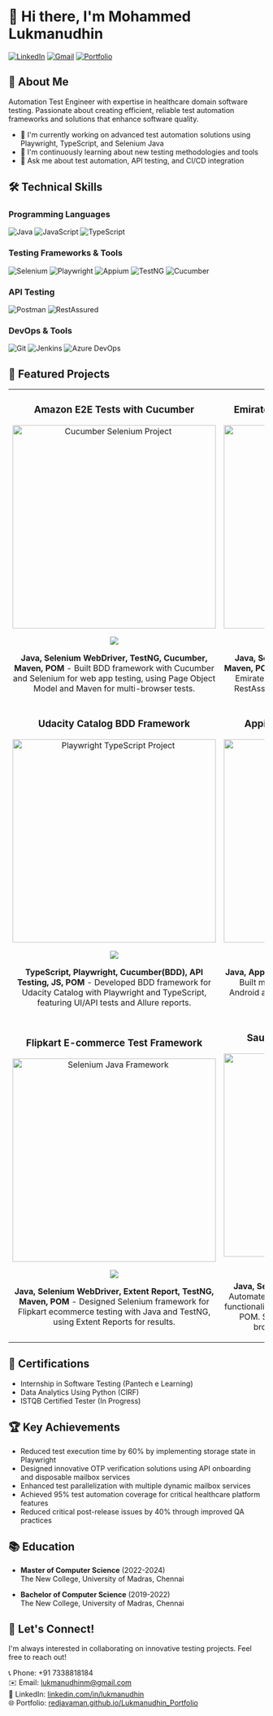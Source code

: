 # 👋 Hi there, I'm Mohammed Lukmanudhin

[![LinkedIn](https://img.shields.io/badge/LinkedIn-0077B5?style=for-the-badge&logo=linkedin&logoColor=white)](https://www.linkedin.com/in/lukmanudhin)
[![Gmail](https://img.shields.io/badge/Gmail-D14836?style=for-the-badge&logo=gmail&logoColor=white)](mailto:lukmanudhinm@gmail.com)
[![Portfolio](https://img.shields.io/badge/Portfolio-000000?style=for-the-badge&logo=About.me&logoColor=white)](https://redjavaman.github.io/Lukmanudhin_Portfolio/)

## 🚀 About Me

Automation Test Engineer with expertise in healthcare domain software testing. Passionate about creating efficient, reliable test automation frameworks and solutions that enhance software quality.

- 🔭 I'm currently working on advanced test automation solutions using Playwright, TypeScript, and Selenium Java
- 🌱 I'm continuously learning about new testing methodologies and tools
- 💬 Ask me about test automation, API testing, and CI/CD integration

## 🛠️ Technical Skills

### Programming Languages
![Java](https://img.shields.io/badge/Java-ED8B00?style=flat-square&logo=java&logoColor=white)
![JavaScript](https://img.shields.io/badge/JavaScript-F7DF1E?style=flat-square&logo=javascript&logoColor=black)
![TypeScript](https://img.shields.io/badge/TypeScript-007ACC?style=flat-square&logo=typescript&logoColor=white)

### Testing Frameworks & Tools
![Selenium](https://img.shields.io/badge/Selenium-43B02A?style=flat-square&logo=selenium&logoColor=white)
![Playwright](https://img.shields.io/badge/Playwright-45ba4b?style=flat-square&logo=playwright&logoColor=white)
![Appium](https://img.shields.io/badge/Appium-6E36F6?style=flat-square&logo=appium&logoColor=white)
![TestNG](https://img.shields.io/badge/TestNG-007ACC?style=flat-square&logo=testng&logoColor=white)
![Cucumber](https://img.shields.io/badge/Cucumber-23D96C?style=flat-square&logo=cucumber&logoColor=white)

### API Testing
![Postman](https://img.shields.io/badge/Postman-FF6C37?style=flat-square&logo=postman&logoColor=white)
![RestAssured](https://img.shields.io/badge/RestAssured-43B02A?style=flat-square&logo=rest-assured&logoColor=white)

### DevOps & Tools
![Git](https://img.shields.io/badge/Git-F05032?style=flat-square&logo=git&logoColor=white)
![Jenkins](https://img.shields.io/badge/Jenkins-D24939?style=flat-square&logo=jenkins&logoColor=white)
![Azure DevOps](https://img.shields.io/badge/Azure_DevOps-0078D7?style=flat-square&logo=azure-devops&logoColor=white)

## 🚀 Featured Projects

<table>
  <tr>
    <td width="50%">
      <h3 align="center">Amazon E2E Tests with Cucumber</h3>
      <div align="center">
        <a href="https://github.com/redJavaMan/amazon-ui-e2e-tests-cucumber" target="_blank">
          <img src="Images/Amazon.jpg" width="400" alt="Cucumber Selenium Project"/>
        </a>
        <p>
          <a href="https://github.com/redJavaMan/amazon-ui-e2e-tests-cucumber" target="_blank">
            <img src="https://img.shields.io/badge/CODE-ff9?style=for-the-badge&logo=github&logoColor=black">
          </a>
        </p>
        <p><strong>Java, Selenium WebDriver, TestNG, Cucumber, Maven, POM</strong> - Built BDD framework with Cucumber and Selenium for web app testing, using Page Object Model and Maven for multi-browser tests.</p>
      </div>
    </td>
    <td width="50%">
      <h3 align="center">Emirates E-Commerce Test Framework</h3>
      <div align="center">
        <a href="https://github.com/redJavaMan/emirates-ui-e2e-test" target="_blank">
          <img src="Images/emiratesred.jpg" width="400" alt="UI API Testing Framework"/>
        </a>
        <p>
          <a href="https://github.com/redJavaMan/emirates-ui-e2e-test" target="_blank">
            <img src="https://img.shields.io/badge/CODE-ff9?style=for-the-badge&logo=github&logoColor=black">
          </a>
        </p>
        <p><strong>Java, Selenium, Rest Assured, Allure, TestNG, Maven, POM, Postman</strong> - Created test framework for Emirates ecommerce, integrating Selenium and RestAssured for UI/API tests with Allure reports.</p>
      </div>
    </td>
  </tr>
  <tr>
    <td width="50%">
      <h3 align="center">Udacity Catalog BDD Framework</h3>
      <div align="center">
        <a href="https://github.com/redJavaMan/udacity-bdd-test" target="_blank">
          <img src="Images/Udacity.jpg" width="400" alt="Playwright TypeScript Project"/>
        </a>
        <p>
          <a href="https://github.com/redJavaMan/udacity-bdd-test" target="_blank">
            <img src="https://img.shields.io/badge/CODE-ff9?style=for-the-badge&logo=github&logoColor=black">
          </a>
        </p>
        <p><strong>TypeScript, Playwright, Cucumber(BDD), API Testing, JS, POM</strong> - Developed BDD framework for Udacity Catalog with Playwright and TypeScript, featuring UI/API tests and Allure reports.</p>
      </div>
    </td>
    <td width="50%">
      <h3 align="center">Appium Mobile Testing Framework</h3>
      <div align="center">
        <a href="https://github.com/redJavaMan/Appium" target="_blank">
          <img src="Images/Appium.jpg" width="400" alt="Appium Mobile Testing"/>
        </a>
        <p>
          <a href="https://github.com/redJavaMan/Appium" target="_blank">
            <img src="https://img.shields.io/badge/CODE-ff9?style=for-the-badge&logo=github&logoColor=black">
          </a>
        </p>
        <p><strong>Java, Appium, TestNG, Page Object Model(POM)</strong> - Built mobile test framework for General Store Android app using Appium and Java, with POM for scalable UI testing.</p>
      </div>
    </td>
  </tr>
  <tr>
    <td width="50%">
      <h3 align="center">Flipkart E-commerce Test Framework</h3>
      <div align="center">
        <a href="https://github.com/redJavaMan/flipkart-ui-e2e-test" target="_blank">
          <img src="Images/Flipkart.jpg" width="400" alt="Selenium Java Framework"/>
        </a>
        <p>
          <a href="https://github.com/redJavaMan/flipkart-ui-e2e-test" target="_blank">
            <img src="https://img.shields.io/badge/CODE-ff9?style=for-the-badge&logo=github&logoColor=black">
          </a>
        </p>
        <p><strong>Java, Selenium WebDriver, Extent Report, TestNG, Maven, POM</strong> - Designed Selenium framework for Flipkart ecommerce testing with Java and TestNG, using Extent Reports for results.</p>
      </div>
    </td>
    <td width="50%">
      <h3 align="center">SauceLabs UI Automation Testing</h3>
      <div align="center">
        <a href="https://github.com/redJavaMan/saucelabs-ui-e2e-test" target="_blank">
          <img src="Images/SauceLabs.jpg" width="400" alt="SauceLabs UI Testing"/>
        </a>
        <p>
          <a href="https://github.com/redJavaMan/saucelabs-ui-e2e-test" target="_blank">
            <img src="https://img.shields.io/badge/CODE-ff9?style=for-the-badge&logo=github&logoColor=black">
          </a>
        </p>
        <p><strong>Java, Selenium, TestNG, Allure, Maven, POM</strong> - Automated testing for SauceDemo's shopping cart functionality using Selenium WebDriver, TestNG, and POM. Supports parallel execution and cross-browser testing with Allure Reporting.</p>
      </div>
    </td>
  </tr>
</table>

## 📜 Certifications

- Internship in Software Testing (Pantech e Learning)
- Data Analytics Using Python (CIRF)
- ISTQB Certified Tester (In Progress)

## 🏆 Key Achievements

- Reduced test execution time by 60% by implementing storage state in Playwright
- Designed innovative OTP verification solutions using API onboarding and disposable mailbox services
- Enhanced test parallelization with multiple dynamic mailbox services
- Achieved 95% test automation coverage for critical healthcare platform features
- Reduced critical post-release issues by 40% through improved QA practices

## 📚 Education

- **Master of Computer Science** (2022-2024)  
  The New College, University of Madras, Chennai
  
- **Bachelor of Computer Science** (2019-2022)  
  The New College, University of Madras, Chennai

## 🤝 Let's Connect!

I'm always interested in collaborating on innovative testing projects. Feel free to reach out!

📞 Phone: +91 7338818184  
✉️ Email: lukmanudhinm@gmail.com  
💼 LinkedIn: [linkedin.com/in/lukmanudhin](https://www.linkedin.com/in/lukmanudhin)  
🌐 Portfolio: [redjavaman.github.io/Lukmanudhin_Portfolio](https://redjavaman.github.io/Lukmanudhin_Portfolio/)
